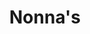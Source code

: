 ---
layout: case
name: nonna
title: Nonna's
tagline: Designing a stand-out food ordering app
button: Mobile App
backLink: /#work
nextPage:
  title: NYC's Best
  link: /cases/nycbest
banner:
  deliverable: Dedicated mobile app
  roles:
    - Concept
    - Research
    - Visuals
    - Interaction
  duration: Sept - Dec 2022
  tool: Figma
overview:
  problem: Ordering food online through an app like DoorDash or Uber Eats has become second nature for many of us. It’s quick, convenient, and simple–but **have you ever encountered an issue tracking an order through these third-party delivery apps?**
  examples:
    - description: In some cases, restaurants handle the food delivery themselves so you don’t know when to expect your order, you’ll only be given a time frame of when it *should* arrive.
      image: problem1.png
      rounded: true
    - description:  In other cases, there may be no couriers in the area to pick up your order from the restaurant.
      image: problem2.png
      rounded: true
  solution:
    title: Why not eliminate the middleman?
    description:
      - paragraph: For a growing restaurant chain with an established customer base, developing your own dedicated mobile app allows you to increase your profit margin, control the customer experience, and own customer insights.
      - paragraph: My goal for this project was to design a mobile app for an Italian restaurant with this kind of profile. Enter Nonna’s Restaurant, an Italian restaurant with three locations in New York City.
      - paragraph: “We’d like to provide our customers with a **quick way to easily order pickup/delivery in the midst of their busy schedules.**”
        quote: true
      - paragraph: In addition to pickup/delivery options and live order tracking, I wanted to ensure that the app included other features that could compete with existing food delivery apps, like **loyalty discounts** and **single sign-on**.
research:
  description: 
    - To understand the users I was designing for and their needs, I conducted qualitative research through **interviews**, **storyboarding**, **user journey mapping**, and a **competitive analysis**.
    - Through the interviews, I learned that users often turn to food delivery apps because **their busy schedules make it difficult to prepare meals at home**. More specifically, the time they otherwise would’ve spent cooking or grocery shopping is taken by their obligations or hobbies.
    - "The app was created with two user groups in mind: **new college graduates** and **multitasking parents** who don’t have time to meal prep."
  personas:
    - title: The New Grad
      age: 24
      job: Software Engineer
      image: portrait1.png
      description:
        - Araya recently started a new career as a software engineer at a startup after finishing coding bootcamp. They use the time after work to learn new skills so they usually order food for dinner instead of cooking.
        - They get frustrated by the lack of information involved in the pickup process with apps like Seamless. They often arrive at the expected order completion time only to wait longer than expected.
    - title: The Multitasking Parent
      age: 45
      job: Nurse
      image: portrait2.png
      description:
        - Horace is a nurse at a major hospital in the city. He recently had a health scare and has committed to cutting red meat out of his diet. His schedule can be unpredictable so he gets food from restaurants near the hospital.
        - He prefers to order from the restaurant’s site but is often forced to choose another restaurant when there are no options to add notes to a menu item or the order itself.
  challenges:
    description: "After mapping out each step of these users’ journey, I discovered the following key challenges that weren’t addressed by third-party food delivery apps like Seamless and ChowNow:"
    list:
      - "Users want the **option to add notes to a menu item** or their overall order."
      - "Users want a **reliable pickup experience** with accurate status updates and an easy handoff."
  competitive_analysis:
    summary: 
      - Now that I had an understanding of our target users’ experience with third-party delivery apps, I wanted to analyze the **ordering experience of restaurants with in-house delivery apps**.
      - Using the App Store, I selected **two direct competitors** among the highest rated ‘Italian restaurant’ apps, along with **one indirect competitor** from the highest rated ‘restaurant’ apps. I looked at aspects like features, accessibility, user flow, and navigation, as well as App Store user reviews.
    competitors:
      - competitor1.png
      - competitor2.png
      - competitor3.png
    analysis: 
      - My analysis validated the challenges previously noted, in addition to revealing a **user preference for single sign-on**. I was surprised to find that many of the user reviews for the competitors’ apps noted a broken ordering flow. Unsurprisingly, users stopped using the app altogether once it lost value to them.
  insight: "**Our users value efficiency, reliability, and customization.**"
ideation:
  summary: Once I had a clear idea of the key challenges–and, in turn, the key improvement opportunities–I began sketching out different iterations of the homepage using the **Crazy Eights exercise**.
  examples: 
    - description: My initial sketches focused on **shortcuts to key user goals** on the homepage for an efficient ordering flow.
      image: ideation_before.png
      wide: true
    - description: For the refined version, I prioritized a **quick and easy ordering process** with  ‘Dine In’ and ‘Take Out’ CTAs, as well as offers, popular dishes, and favorites.
      image: ideation_after.png
wireframes:
  - summary: My first iteration included a banner with the user’s reward points balance, customization options on the menu item screen, and order status tracking.
    image: wireframe1.png
  - summary: I designed the second iteration to include my initial idea of a sign-up screen with single sign-on options and added a ‘Refresh status’ button on the order summary screen for the first round of usability testing.
    image: wireframe2.png
testing:
  notes:
    - I conducted **two rounds of unmoderated usability studies** with five participants–first to evaluate the **low-fidelity prototype**, and then to test the **high-fidelity prototype**.
    - Three of the five participants were new or recent college graduates who use food delivery apps often, while two were retired and were familiar with, but not frequent users of food delivery apps.
  image: test.gif
  tests:
    - Sign up to create new account.
    - Select menu item and add to cart.
    - Complete checkout for pickup order.
    - Track progress of order. Return to home once order is complete.
solution:
  images: 
    - image: design.png
  examples:
    - title: Intuitive Navigation
      before: Users noted that navigating the homepage wasn’t intuitive, so I eliminated the CTA buttons and considered different layouts to make the ordering flow as straightforward as possible.
      images:
        - row:
          - image: solution_1_1.png
            caption: Second lo-fi iteration
          - image: solution_1_2.png
            caption: First mockup
          - image: solution_1_3.png
            caption: Third mockup
      after: Instead of listing the full menu on the homepage, I opted for multiple access points from the homepage–through search, ‘See all’ CTA, and top categories. During the second usability study, users easily navigated through the homepage, with most directly adding to their cart from the ‘Favorites’ quick-add cards.
    - title: Order History
      before: Users had difficulty finding the checkout page during the first usability study, as the designs featured both a cart icon in the top right corner and an ‘Orders’ tab on the bottom navigation bar. To avoid confusion, I combined them into one by replacing the original icon for the ‘Orders’ tab with the cart icon. I also added visual cues for the filled cart icon and the ‘View Cart’ button to provide consistency for all clickable elements.
      images:
        - row: 
          - image: solution_2_1.png
            caption: First lo-fi iteration
          - image: solution_2_2.png
            caption: Final design - ‘Cart’ screen
          - image: solution_2_3.png
            caption: Final design - ‘Orders’ screen
      after: Following the second round of testing, I designed the ‘Orders’ screen, which I hadn’t included in the main user flow. Users wanted easy access to current and past orders so I created two tabs–’Cart’ and ‘Orders.’ The order history page displays a ‘Reorder’ button next to a completed order and a ‘Track’ button next to an active order.
final_designs:
  - details: 
    - detail: Task 1
      info: Sign up to create a new account
    - detail: Feature
      info: Single sign-on, 2-factor authentication
    - detail: Rationale
      info: "My competitive analysis revealed a user preference for single sign-on, so I provided single-sign on options and two-factor authentication for a quicker login/signup process."
    image: design1.gif
  - details:
    - detail: Task 2
      info: Select menu item and add to cart
    - detail: Feature
      info: ‘Quick-add’ cards, customization options
    - detail: Rationale
      info: The interviews highlighted users’ need for efficiency and customization options, so I featured shortcuts to order favorites and popular items from the homepage, as well as a ‘Special Instructions’ box on the item screen for any notes to the kitchen.
    image: design2.gif
  - details:
    - detail: Task 3
      info: Complete checkout for pickup order
    - detail: Feature
      info: Completion estimates, loyalty discounts
    - detail: Rationale
      info: Users wanted the ordering process to be smooth and reliable, so I included completion estimates for each order option. I also included a pop-up to display applicable loyalty discounts at checkout to encourage customer retention.
    image: design3.gif
  - details:
    - detail: Task 4
      info: Track order progress. Return home once completed.
    - detail: Feature
      info: Live order tracking, key info in order summary
    - detail: Rationale
      info: Users wanted to time their pickup to their schedule and have an easy handoff at the restaurant, so I included a live status bar along with key order information (customer name, order number, items) on the ‘Order Summary’ screen.
    image: design4.gif
takeaways:
  summary: This was my first portfolio project in the Google UX Design certificate program, as well as my first experience designing with Figma. Throughout Courses 2-5, I began practicing and implementing the principles I was learning about. Watching my designs come to life and receiving user feedback was an extremely rewarding and insightful process. I also learned the hard way that documentation and organization are critical to the design process after I jumped into editing initial iterations, eager to address user concerns.
  lessons:
    - lesson: Navigation
      learning: I learned that prioritizing the user means understanding the existing navigational patterns and information architecture that they are familiar with.
    - lesson: Accessibility
      learning: I learned that designing for people who use assistive technologies improves the user experience for all users through icons, bottom navigation bars, and an accessible color palette.
    - lesson: Labels
      learning: I learned that all button labels and CTAs should use language that is straightforward and understandable for users regardless of their familiarity with similar food ordering apps.
  next_steps:
    - Conduct a third usability study to evaluate whether the pain points users experienced have been effectively addressed
    - Conduct more user research to determine any new areas of need
---